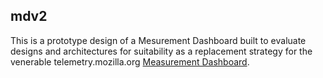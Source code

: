 
## mdv2

This is a prototype design of a Mesurement Dashboard built to evaluate designs and architectures for suitability as a replacement strategy for the venerable telemetry.mozilla.org [Measurement Dashboard](https://telemetry.mozilla.org/new-pipeline/dist.html).
